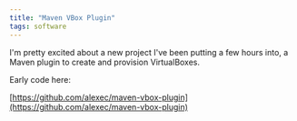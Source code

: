 ```yaml
---
title: "Maven VBox Plugin"
tags: software
---
```

I'm pretty excited about a new project I've been putting a few hours into, a Maven plugin to create and provision VirtualBoxes.

Early code here:

[https://github.com/alexec/maven-vbox-plugin](https://github.com/alexec/maven-vbox-plugin)
